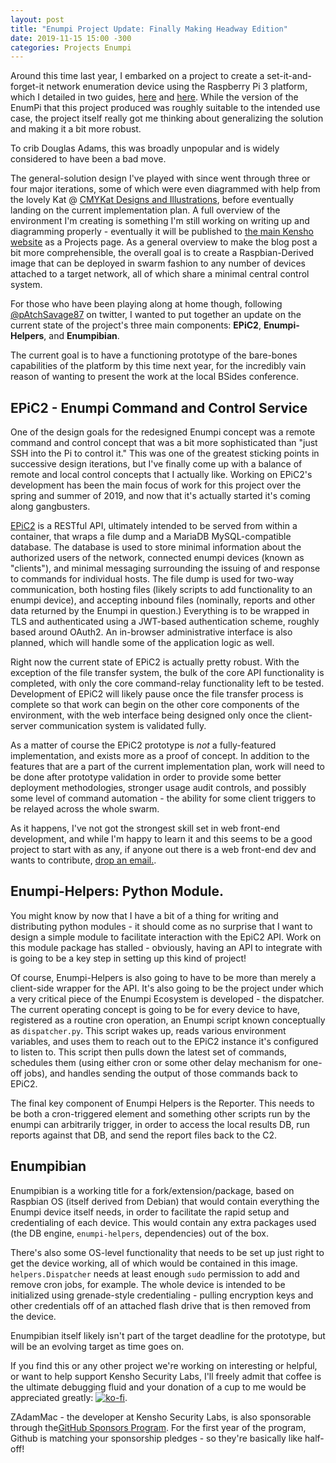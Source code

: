 ```yaml
---
layout: post
title: "Enumpi Project Update: Finally Making Headway Edition"
date: 2019-11-15 15:00 -300
categories: Projects Enumpi
---
```


Around this time last year, I embarked on a project to create a set-it-and-forget-it network enumeration device using the Raspberry Pi 3 platform, which I detailed in two guides, [here](https://www.kenshosec.com/Guides/enumpi-1.html) and [here](https://www.kenshosec.com/Guides/enumpi-2.html). While the version of the EnumPi that this project produced was roughly suitable to the intended use case, the project itself really got me thinking about generalizing the solution and making it a bit more robust.

To crib Douglas Adams, this was broadly unpopular and is widely considered to have been a bad move.

The general-solution design I've played with since went through three or four major iterations, some of which were even diagrammed with help from the lovely Kat @ [CMYKat Designs and Illustrations](https://www.cmykat-designs.com/), before eventually landing on the current implementation plan. A full overview of the environment I'm creating is something I'm still working on writing up and diagramming properly - eventually it will be published to [the main Kensho website](https://www.kenshosec.com) as a Projects page. As a general overview to make the blog post a bit more comprehensible, the overall goal is to create a Raspbian-Derived image that can be deployed in swarm fashion to any number of devices attached to a target network, all of which share a minimal central control system.

For those who have been playing along at home though, following [@pAtchSavage87](https://www.twitter.com/patchsavage87) on twitter, I wanted to put together an update on the current state of the project's three main components: **EPiC2**, **Enumpi-Helpers**, and **Enumpibian**.

The current goal is to have a functioning prototype of the bare-bones capabilities of the platform by this time next year, for the incredibly vain reason of wanting to present the work at the local BSides conference.

## EPiC2 - Enumpi Command and Control Service
One of the design goals for the redesigned Enumpi concept was a remote command and control concept that was a bit more sophisticated than "just SSH into the Pi to control it." This was one of the greatest sticking points in successive design iterations, but I've finally come up with a balance of remote and local control concepts that I actually like. Working on EPiC2's development has been the main focus of work for this project over the spring and summer of 2019, and now that it's actually started it's coming along gangbusters.

[EPiC2](https://github.com/zadammac/enumpi-c2/projects/1) is a RESTful API, ultimately intended to be served from within a container, that wraps a file dump and a MariaDB MySQL-compatible database. The database is used to store minimal information about the authorized users of the network, connected enumpi devices (known as "clients"), and minimal messaging surrounding the issuing of and response to commands for individual hosts. The file dump is used for two-way communication, both hosting files (likely scripts to add functionality to an enumpi device), and accepting inbound files (nominally, reports and other data returned by the Enumpi in question.) Everything is to be wrapped in TLS and authenticated using a JWT-based authentication scheme, roughly based around OAuth2. An in-browser administrative interface is also planned, which will handle some of the application logic as well.

Right now the current state of EPiC2 is actually pretty robust. With the exception of the file transfer system, the bulk of the core API functionality is completed, with only the core command-relay functionality left to be tested. Development of EPiC2 will likely pause once the file transfer process is complete so that work can begin on the other core components of the environment, with the web interface being designed only once the client-server communication system is validated fully.

As a matter of course the EPiC2 prototype is *not* a fully-featured implementation, and exists more as a proof of concept. In addition to the features that are a part of the current implementation plan, work will need to be done after prototype validation in order to provide some better deployment methodologies, stronger usage audit controls, and possibly some level of command automation - the ability for some client triggers to be relayed across the whole swarm.

As it happens, I've not got the strongest skill set in web front-end development, and while I'm happy to learn it and this seems to be a good project to start with as any, if anyone out there is a web front-end dev and wants to contribute, [drop an email.](mailto:zadammac@kenshosec.com).

## Enumpi-Helpers: Python Module.
You might know by now that I have a bit of a thing for writing and distributing python modules - it should come as no surprise that I want to design a simple module to facilitate interaction with the EpiC2 API. Work on this module package has stalled - obviously, having an API to integrate with is going to be a key step in setting up this kind of project!

Of course, Enumpi-Helpers is also going to have to be more than merely a client-side wrapper for the API. It's also going to be the project under which a very critical piece of the Enumpi Ecosystem is developed - the dispatcher. The current operating concept is going to be for every device to have, registered as a routine cron operation, an Enumpi script known conceptually as `dispatcher.py`. This script wakes up, reads various environment variables, and uses them to reach out to the EPiC2 instance it's configured to listen to. This script then pulls down the latest set of commands, schedules them (using either cron or some other delay mechanism for one-off jobs), and handles sending the output of those commands back to EPiC2.

The final key component of Enumpi Helpers is the Reporter. This needs to be both a cron-triggered element and something other scripts run by the enumpi can arbitrarily trigger, in order to access the local results DB, run reports against that DB, and send the report files back to the C2.

## Enumpibian
Enumpibian is a working title for a fork/extension/package, based on Raspbian OS (itself derived from Debian) that would contain everything the Enumpi device itself needs, in order to facilitate the rapid setup and credentialing of each device. This would contain any extra packages used (the DB engine, `enumpi-helpers`, dependencies) out of the box.

There's also some OS-level functionality that needs to be set up just right to get the device working, all of which would be contained in this image. `helpers.Dispatcher` needs at least enough `sudo` permission to add and remove cron jobs, for example. The whole device is intended to be initialized using grenade-style credentialing - pulling encryption keys and other credentials off of an attached flash drive that is then removed from the device.

Enumpibian itself likely isn't part of the target deadline for the prototype, but will be an evolving target as time goes on.

If you find this or any other project we're working on interesting or helpful, or want to help support Kensho Security Labs, I'll freely admit that coffee is the ultimate debugging fluid and your donation of a cup to me would be appreciated greatly:
[![ko-fi](https://www.ko-fi.com/img/githubbutton_sm.svg)](https://ko-fi.com/A8614WZ3).

ZAdamMac - the developer at Kensho Security Labs, is also sponsorable through the[GitHub Sponsors Program](https://github.com/sponsors/ZAdamMac). For the first year of the program, Github is matching your sponsorship pledges - so they're basically like half-off!